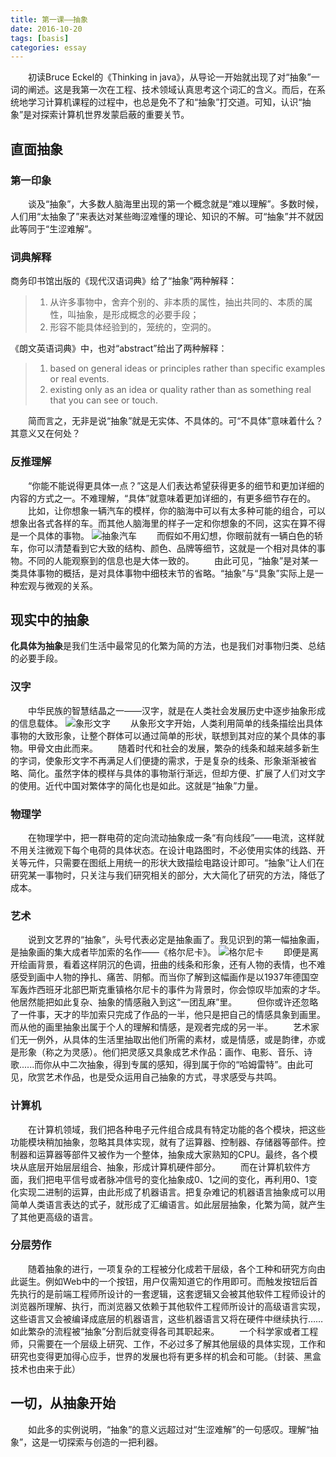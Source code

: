 ```yaml
---
title: 第一课——抽象
date: 2016-10-20
tags: [basis]
categories: essay
---
```

&ensp;&ensp;&ensp;&ensp;初读Bruce Eckel的《Thinking in java》，从导论一开始就出现了对“抽象”一词的阐述。这是我第一次在工程、技术领域认真思考这个词汇的含义。而后，在系统地学习计算机课程的过程中，也总是免不了和“抽象”打交道。可知，认识“抽象”是对探索计算机世界发蒙启蔽的重要关节。

## 直面抽象

### 第一印象
&ensp;&ensp;&ensp;&ensp;谈及“抽象”，大多数人脑海里出现的第一个概念就是“难以理解”。多数时候，人们用“太抽象了”来表达对某些晦涩难懂的理论、知识的不解。可“抽象”并不就因此等同于“生涩难解”。

### 词典解释
商务印书馆出版的《现代汉语词典》给了“抽象”两种解释：

>1. 从许多事物中，舍弃个别的、非本质的属性，抽出共同的、本质的属性，叫抽象，是形成概念的必要手段；
>2. 形容不能具体经验到的，笼统的，空洞的。

《朗文英语词典》中，也对“abstract”给出了两种解释：

>1. based on general ideas or principles rather than specific examples or real events.
>2. existing only as an idea or quality rather than as something real that you can see or touch.

&ensp;&ensp;&ensp;&ensp;简而言之，无非是说“抽象”就是无实体、不具体的。可“不具体”意味着什么？其意义又在何处？

### 反推理解
&ensp;&ensp;&ensp;&ensp;“你能不能说得更具体一点？”这是人们表达希望获得更多的细节和更加详细的内容的方式之一。不难理解，“具体”就意味着更加详细的，有更多细节存在的。
&ensp;&ensp;&ensp;&ensp;比如，让你想象一辆汽车的模样，你的脑海中可以有太多种可能的组合，可以想象出各式各样的车。而其他人脑海里的样子一定和你想象的不同，这实在算不得是一个具体的事物。
    ![抽象汽车](/car.jpg)
&ensp;&ensp;&ensp;&ensp;而假如不用幻想，你眼前就有一辆白色的轿车，你可以清楚看到它大致的结构、颜色、品牌等细节，这就是一个相对具体的事物。不同的人能观察到的信息也是大体一致的。
&ensp;&ensp;&ensp;&ensp;由此可见，“抽象”是对某一类具体事物的概括，是对具体事物中细枝末节的省略。“抽象”与“具象”实际上是一种宏观与微观的关系。

## 现实中的抽象
**化具体为抽象**是我们生活中最常见的化繁为简的方法，也是我们对事物归类、总结的必要手段。

### 汉字
&ensp;&ensp;&ensp;&ensp;中华民族的智慧结晶之一——汉字，就是在人类社会发展历史中逐步抽象形成的信息载体。
    ![象形文字](/word.jpg)
&ensp;&ensp;&ensp;&ensp;从象形文字开始，人类利用简单的线条描绘出具体事物的大致形象，让整个群体可以通过简单的形状，联想到其对应的某个具体的事物。甲骨文由此而来。
&ensp;&ensp;&ensp;&ensp;随着时代和社会的发展，繁杂的线条和越来越多新生的字词，使象形文字不再满足人们便捷的需求，于是复杂的线条、形象渐渐被省略、简化。虽然字体的模样与具体的事物渐行渐远，但却方便、扩展了人们对文字的使用。近代中国对繁体字的简化也是如此。这就是“抽象”力量。

### 物理学
&ensp;&ensp;&ensp;&ensp;在物理学中，把一群电荷的定向流动抽象成一条“有向线段”——电流，这样就不用关注微观下每个电荷的具体状态。在设计电路图时，不必使用实体的线路、开关等元件，只需要在图纸上用统一的形状大致描绘电路设计即可。“抽象”让人们在研究某一事物时，只关注与我们研究相关的部分，大大简化了研究的方法，降低了成本。


### 艺术
&ensp;&ensp;&ensp;&ensp;说到文艺界的“抽象”，头号代表必定是抽象画了。我见识到的第一幅抽象画，是抽象画的集大成者毕加索的名作——《格尔尼卡》。
   ![格尔尼卡](/paint.jpg)
&ensp;&ensp;&ensp;&ensp;即便是离开绘画背景，看着这样阴沉的色调，扭曲的线条和形象，还有人物的表情，也不难感受到画中人物的挣扎、痛苦、阴郁。而当你了解到这幅画作是以1937年德国空军轰炸西班牙北部巴斯克重镇格尔尼卡的事件为背景时，你会惊叹毕加索的才华。他居然能把如此复杂、抽象的情感融入到这“一团乱麻”里。
&ensp;&ensp;&ensp;&ensp;但你或许还忽略了一件事，天才的毕加索只完成了作品的一半，他只是把自己的情感具象到画里。而从他的画里抽象出属于个人的理解和情感，是观者完成的另一半。
&ensp;&ensp;&ensp;&ensp;艺术家们无一例外，从具体的生活里抽取出他们所需的素材，或是情感，或是韵律，亦或是形象（称之为灵感）。他们把灵感又具象成艺术作品：画作、电影、音乐、诗歌......而你从中二次抽象，得到专属的感知，得到属于你的“哈姆雷特”。由此可见，欣赏艺术作品，也是受众运用自己抽象的方式，寻求感受与共鸣。

### 计算机
&ensp;&ensp;&ensp;&ensp;在计算机领域，我们把各种电子元件组合成具有特定功能的各个模块，把这些功能模块稍加抽象，忽略其具体实现，就有了运算器、控制器、存储器等部件。控制器和运算器等部件又被作为一个整体，抽象成大家熟知的CPU。最终，各个模块从底层开始层层组合、抽象，形成计算机硬件部分。
&ensp;&ensp;&ensp;&ensp;而在计算机软件方面，我们把电平信号或者脉冲信号的变化抽象成0、1之间的变化，再利用0、1变化实现二进制的运算，由此形成了机器语言。把复杂难记的机器语言抽象成可以用简单人类语言表达的式子，就形成了汇编语言。如此层层抽象，化繁为简，就产生了其他更高级的语言。

### 分层劳作
&ensp;&ensp;&ensp;&ensp;随着抽象的进行，一项复杂的工程被分化成若干层级，各个工种和研究方向由此诞生。例如Web中的一个按钮，用户仅需知道它的作用即可。而触发按钮后首先执行的是前端工程师所设计的一套逻辑，这套逻辑又会被其他软件工程师设计的浏览器所理解、执行，而浏览器又依赖于其他软件工程师所设计的高级语言实现，这些语言又会被编译成底层的机器语言，这些机器语言又将在硬件中继续执行……如此繁杂的流程被“抽象”分割后就变得各司其职起来。
&ensp;&ensp;&ensp;&ensp;一个科学家或者工程师，只需要在一个层级上研究、工作，不必过多了解其他层级的具体实现，工作和研究也变得更加得心应手，世界的发展也将有更多样的机会和可能。（封装、黑盒技术也由来于此）

## 一切，从抽象开始
&ensp;&ensp;&ensp;&ensp;如此多的实例说明，“抽象”的意义远超过对“生涩难解”的一句感叹。理解“抽象”，这是一切探索与创造的一把利器。
